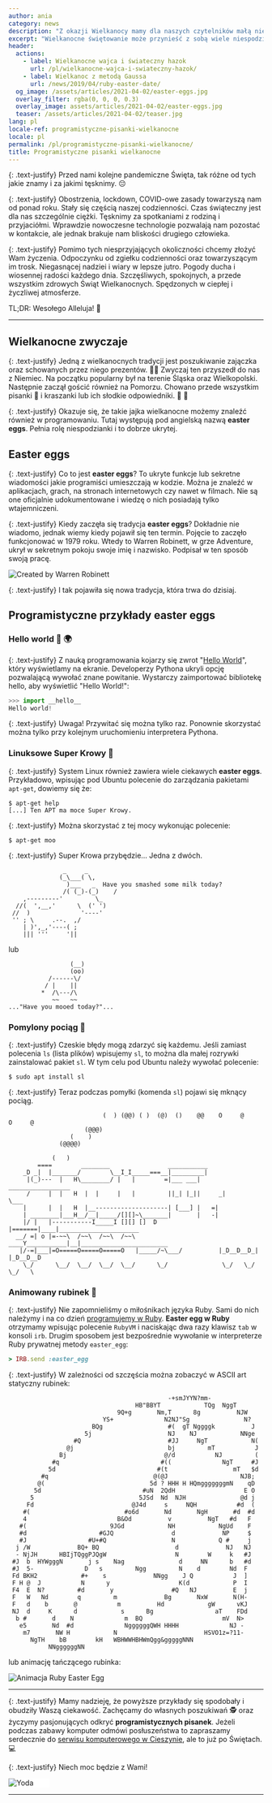 ```yaml
---
author: ania
category: news
description: "Z okazji Wielkanocy mamy dla naszych czytelników małą niespodziankę. Co mają wspólnego pisanki z programowaniem? Jak bawią się programiści? Zobaczmy..."
excerpt: "Wielkanocne świętowanie może przynieść z sobą wiele niespodzianek. Co odkryjemy w tym roku? Siedząc w domu 🏠 również możemy ciekawie spędzić czas."
header:
  actions:
    - label: Wielkanocne wajca i świateczny hazok
      url: /pl/wielkanocne-wajca-i-swiateczny-hazok/
    - label: Wielkanoc z metodą Gaussa
      url: /news/2019/04/ruby-easter-date/
  og_image: /assets/articles/2021-04-02/easter-eggs.jpg
  overlay_filter: rgba(0, 0, 0, 0.3)
  overlay_image: assets/articles/2021-04-02/easter-eggs.jpg
  teaser: /assets/articles/2021-04-02/teaser.jpg
lang: pl
locale-ref: programistyczne-pisanki-wielkanocne
locale: pl
permalink: /pl/programistyczne-pisanki-wielkanocne/
title: Programistyczne pisanki wielkanocne
---
```


{: .text-justify}
Przed nami kolejne pandemiczne Święta, tak różne od tych jakie znamy i za jakimi tęsknimy.
😔

{: .text-justify}
Obostrzenia, lockdown, COVID-owe zasady towarzyszą nam od ponad roku.
Stały się częścią naszej codzienności.
Czas świąteczny jest dla nas szczególnie ciężki. 
Tęsknimy za spotkaniami z rodziną i przyjaciółmi. 
Wprawdzie nowoczesne technologie pozwalają nam pozostać w kontakcie, ale jednak brakuje nam bliskości drugiego człowieka.

{: .text-justify}
Pomimo tych niesprzyjających okoliczności chcemy złożyć Wam życzenia.
Odpoczynku od zgiełku codzienności oraz towarzyszącym im trosk.
Niegasnącej nadziei i wiary w lepsze jutro.
Pogody ducha i wiosennej radości każdego dnia.
Szczęśliwych, spokojnych, a przede wszystkim zdrowych Świąt Wielkanocnych.
Spędzonych w ciepłej i życzliwej atmosferze.

TL;DR: Wesołego Alleluja! 
🐣

----


## Wielkanocne zwyczaje

{: .text-justify}
Jedną z wielkanocnych tradycji jest poszukiwanie zajączka oraz schowanych przez niego prezentów.
🐇🎁
Zwyczaj ten przyszedł do nas z Niemiec.
Na początku popularny był na terenie Śląska oraz Wielkopolski. 
Następnie zaczął gościć również na Pomorzu. 
Chowano przede wszystkim pisanki 🥚 i kraszanki lub ich słodkie odpowiedniki.
🍬
🍭

{: .text-justify}
Okazuje się, że takie jajka wielkanocne możemy znaleźć również w programowaniu.
Tutaj występują pod angielską nazwą **easter eggs**.
Pełnia rolę niespodzianki i to dobrze ukrytej.


## Easter eggs

{: .text-justify}
Co to jest **easter eggs**?
To ukryte funkcje lub sekretne wiadomości jakie programiści umieszczają w kodzie. 
Można je znaleźć w aplikacjach, grach, na stronach internetowych czy nawet w filmach.
Nie są one oficjalnie udokumentowane i wiedzę o nich posiadają tylko wtajemniczeni.

{: .text-justify}
Kiedy zaczęła się tradycja **easter eggs**?
Dokładnie nie wiadomo, jednak wiemy kiedy pojawił się ten termin. 
Pojęcie to zaczęło funkcjonować w 1979 roku.
Wtedy to Warren Robinett, w grze Adventure, ukrył w sekretnym pokoju swoje imię i nazwisko.
Podpisał w ten sposób swoją pracę.

![Created by Warren Robinett](/assets/articles/2021-04-02/adventure-easter-egg.gif)

{: .text-justify}
I tak pojawiła się nowa tradycja, która trwa do dzisiaj.


## Programistyczne przykłady easter eggs

### Hello world 👋 🌍

{: .text-justify}
Z nauką programowania kojarzy się zwrot "[Hello World](/pl/programowanie/hello-world/)", który wyświetlamy na ekranie.
Developerzy Pythona ukryli opcję pozwalającą wywołać znane powitanie.
Wystarczy zaimportować bibliotekę hello, aby wyświetlić "Hello World!":
```python
>>> import __hello__
Hello world!
```

{: .text-justify}
Uwaga!
Przywitać się można tylko raz.
Ponownie skorzystać można tylko przy kolejnym uruchomieniu interpretera Pythona.


### Linuksowe Super Krowy 🐄

{: .text-justify}
System Linux również zawiera wiele ciekawych **easter eggs**.
Przykładowo, wpisując pod Ubuntu polecenie do zarządzania pakietami `apt-get`, dowiemy się że:
```shell
$ apt-get help
[...] Ten APT ma moce Super Krowy.
```

{: .text-justify}
Można skorzystać z tej mocy wykonując polecenie:
```shell
$ apt-get moo
```

{: .text-justify}
Super Krowa przybędzie...
Jedna z dwóch.

```shell
               _     _
              (_\___( \,
                )___   _  Have you smashed some milk today?
               /( (_)-(_)    /
    ,---------'         \_
  //(  ',__,'      \  (' ')
 //  )              '----'
 '' ; \     .--.  ,/
    | )',_,'----( ;
    ||| '''     '||
```

lub

```shell
                 (__) 
                 (oo) 
           /------\/ 
          / |    ||   
         *  /\---/\ 
            ~~   ~~   
..."Have you mooed today?"...
```


### Pomylony pociąg 🚂

{: .text-justify}
Czeskie błędy mogą zdarzyć się każdemu. 
Jeśli zamiast polecenia `ls` (lista plików) wpisujemy `sl`, to można dla małej rozrywki zainstalować pakiet `sl`.
W tym celu pod Ubuntu należy wywołać polecenie:
```shell
$ sudo apt install sl
```

{: .text-justify}
Teraz podczas pomyłki (komenda `sl`) pojawi się mknący pociąg.

```shell
                          (  ) (@@) ( )  (@)  ()    @@    O     @     O     @
                     (@@@)
                 (    )
              (@@@@)

            (   )
        ====        ________                ___________
    _D _|  |_______/        \__I_I_____===__|_________|
     |(_)---  |   H\________/ |   |        =|___ ___|      _________________
     /     |  |   H  |  |     |   |         ||_| |_||     _|                \___
    |      |  |   H  |__--------------------| [___] |   =|
    | ________|___H__/__|_____/[][]~\_______|       |   -|
    |/ |   |-----------I_____I [][] []  D   |=======|____|______________________
  __/ =| o |=-~~\  /~~\  /~~\  /~~\ ____Y___________|__|________________________
   |/-=|___|=O=====O=====O=====O   |_____/~\___/          |_D__D__D_|  |_D__D__D
    \_/      \__/  \__/  \__/  \__/      \_/               \_/   \_/    \_/   \
```


### Animowany rubinek 💎

{: .text-justify}
Nie zapomnieliśmy o miłośnikach języka Ruby.
Sami do nich należymy i na co dzień [programujemy w Ruby](https://fractalsoft.org/pl).
**Easter egg w Ruby** otrzymamy wpisując polecenie `RubyVM` i naciskając dwa razy klawisz `tab` w konsoli `irb`.
Drugim sposobem jest bezpośrednie wywołanie w interpreterze Ruby prywatnej metody `easter_egg`:

```ruby
> IRB.send :easter_egg
```

{: .text-justify}
W zależności od szczęścia można zobaczyć w ASCII art statyczny rubinek:

```
                                            -+smJYYN?mm-
                                   HB"BBYT            TQg  NggT
                              9Q+g       Nm,T      8g          NJW
                          YS+              N2NJ"Sg               N?
                       BQg                  #(  gT Nggggk          J
                     5j                     NJ    NJ            NNge
                  #Q                        #JJ     NgT            N(
                @j                          bj         mT           J
              Bj                           @/d           NJ         (
            #q                            #((              NgT     #J
           5d                            #(t                  mT   $d
         #q                             @(@J                    NJB;
        @(                             5d ? HHH H HQmgggggggmN    qD
       5d                            #uN  2QdH                   E O
      5                             5JSd  Nd  NJH               @d j
     Fd                           @J4d     s     NQH           #d  (
    #(                          #o6d       Nd       NgH       #d  #d
    4                         B&Od          v          NgT   #d   F
   #(                       9JGd            NH            NgUd    F
   #d                    #GJQ                d             NP     $
   #J                 #U+#Q                  N            Q #     j
  j /W             BQ+ BQ                     d             NJ   NJ
  - NjJH      HBIjTQggPJQgW                   N        W     k   #J
 #J  b  HYWgggN       j s    Nag               d     NN      b   #d
 #J  5-              D   s         Ngg         N    d        Nd  F
 Fd BKH2            #+    s             NNgg    J Q           J  ]
 F H @  J           N      y                   K(d            P  I
 F4  E  N?         #d       y                #Q   NJ          E  j
 F   W   Nd        q         m             Bg       NxW       N(H-
 F   d    b       @           m          Hd            gW      vKJ
 NJ  d     K      d            s      Bg                 aT    FDd
  b #       d    N              m  BQ                      mV  N>
   e5       Nd  #d              NggggggQWH HHHH              NJ -
    m7       NW H            N                        HSVO1z=?11-
      NgTH    bB        kH   WBHWWHBHWmQgg&gggggNNN
           NNggggggNN
```

lub animację tańczącego rubinka:

![Animacja Ruby Easter Egg](/assets/articles/2021-04-02/ruby-easter-egg.gif)

----

{: .text-justify}
Mamy nadzieję, że powyższe przykłady się spodobały i obudziły Waszą ciekawość.
Zachęcamy do własnych poszukiwań 🕵️ oraz życzymy pasjonujących odkryć **programistycznych pisanek**.
Jeżeli podczas zabawy komputer odmówi posłuszeństwa to zapraszamy serdecznie do 
[serwisu komputerowego w Cieszynie](https://fractalsoft.org/pl/cieszyn), 
ale to już po Świętach. 
💻

{: .text-justify}
Niech moc będzie z Wami!

<div style='background-color: #fff; width: 16%'>
  <img alt='Yoda'
       class='align-center'
       src='{{site.url}}/assets/images/yoda/yoda.svg'>
</div>

----
